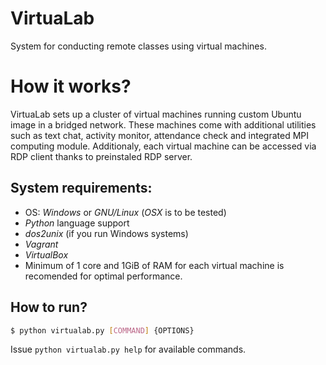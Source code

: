 # VirtuaLab
System for conducting remote classes using virtual machines.

# How it works?
VirtuaLab sets up a cluster of virtual machines running custom Ubuntu image in a bridged network. These machines come with additional utilities such as text chat, activity monitor, attendance check and integrated MPI computing module. Additionaly, each virtual machine can be accessed via RDP client thanks to preinstaled RDP server.

## System requirements:
- OS: *Windows* or *GNU/Linux* (*OSX* is to be tested)
- *Python* language support
- *dos2unix* (if you run Windows systems)
- *Vagrant*
- *VirtualBox*
- Minimum of 1 core and 1GiB of RAM for each virtual machine is recomended for optimal performance.

## How to run?
```bash
$ python virtualab.py [COMMAND] {OPTIONS}
```
Issue ```python virtualab.py help``` for available commands.
